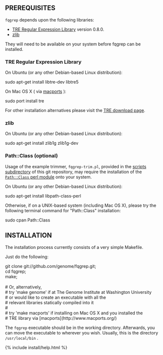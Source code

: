 ## PREREQUISITES

`fqgrep` depends upon the following libraries:

* [TRE Regular Expression Library](http://laurikari.net/tre/) version 0.8.0.
* [zlib](http://www.zlib.net)

They will need to be available on your system before fqgrep can be
installed.

### TRE Regular Expression Library

On Ubuntu (or any other Debian-based Linux distribution):

<p class="terminal">sudo apt-get install libtre-dev libtre5</p>

On Mac OS X ( via [macports](http://www.macports.org/) ):

<p class="terminal">sudo port install tre</p>

For other installation alternatives please visit the [TRE download page](http://laurikari.net/tre/download/).

### zlib

On Ubuntu (or any other Debian-based Linux distribution):

<p class="terminal">sudo apt-get install zlib1g zlib1g-dev</p>

### Path::Class (optional)

Usage of the example trimmer, `fqgrep-trim.pl`, provided in the [scripts
subdirectory](https://github.com/genome/fqgrep/tree/master/scripts)
of this git repository, may require the installation of the [`Path::Class` perl
module](http://search.cpan.org/~kwilliams/Path-Class-0.24/lib/Path/Class.pm)
onto your system.

On Ubuntu (or any other Debian-based Linux distribution):

<p class="terminal">sudo apt-get install libpath-class-perl</p>

Otherwise, if on a UNIX-based system (including Mac OS X), please try
the following terminal command for "Path::Class" installation:

<p class="terminal">sudo cpan Path::Class</p>

## INSTALLATION

The installation process currently consists of a very simple Makefile.

Just do the following:

<p class="terminal">git clone git://github.com/genome/fqgrep.git;<br />
cd fqgrep;<br />
make;<br />
<br />
# Or, alternatively,<br />
# try 'make genome'   if at The Genome Institute at Washington University<br />
#                     or would like to create an executable with all the<br />
#                     relevant libraries statically compiled into it<br />
#<br />
# try 'make macports' if installing on Mac OS X and you installed the<br />
#                     TRE library via [macports](http://www.macports.org/)<br />
</p>

The `fqgrep` executable should be in the working directory.  Afterwards,
you can move the executable to wherever you wish.  Usually, this is the
directory `/usr/local/bin` .

{% include install/help.html %}
